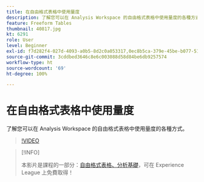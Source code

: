 ```yaml
---
title: 在自由格式表格中使用量度
description: 了解您可以在 Analysis Workspace 的自由格式表格中使用量度的各種方式。
feature: Freeform Tables
thumbnail: 40817.jpg
kt: 6291
role: User
level: Beginner
exl-id: f7d282f4-027d-4093-a0b5-8d2c0a053317,0ec8b5ca-379e-45be-b077-514af318f42a
source-git-commit: 3cddbed3646c8e6c003088d58d84be6db9257574
workflow-type: ht
source-wordcount: '69'
ht-degree: 100%

---
```


# 在自由格式表格中使用量度

了解您可以在 Analysis Workspace 的自由格式表格中使用量度的各種方式。

>[!VIDEO](https://video.tv.adobe.com/v/40817/?quality=12&learn=on)

>[!INFO]
>
> 本影片是課程的一部分：[自由格式表格、分析基礎](https://experienceleague.adobe.com/?recommended=Analytics-U-1-2020.3)，可在 Experience League 上免費取得！
